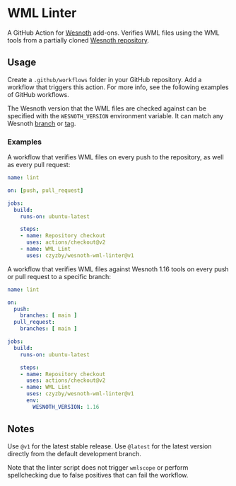# WML Linter

A GitHub Action for [Wesnoth](https://www.wesnoth.org/) add-ons.
Verifies WML files using the WML tools from a partially cloned
[Wesnoth repository](https://github.com/wesnoth/wesnoth).

## Usage

Create a `.github/workflows` folder in your GitHub repository.
Add a workflow that triggers this action. For more info, see
the following examples of GitHub workflows.

The Wesnoth version that the WML files are checked against can
be specified with the `WESNOTH_VERSION` environment variable.
It can match any Wesnoth [branch](https://github.com/wesnoth/wesnoth/branches)
or [tag](https://github.com/wesnoth/wesnoth/tags).

### Examples

A workflow that verifies WML files on every push to the repository,
as well as every pull request:

```yaml
name: lint

on: [push, pull_request]

jobs:
  build:
    runs-on: ubuntu-latest

    steps:
    - name: Repository checkout
      uses: actions/checkout@v2
    - name: WML Lint
      uses: czyzby/wesnoth-wml-linter@v1
```

A workflow that verifies WML files against Wesnoth 1.16 tools
on every push or pull request to a specific branch:

```yaml
name: lint

on:
  push:
    branches: [ main ]
  pull_request:
    branches: [ main ]

jobs:
  build:
    runs-on: ubuntu-latest

    steps:
    - name: Repository checkout
      uses: actions/checkout@v2
    - name: WML Lint
      uses: czyzby/wesnoth-wml-linter@v1
      env:
        WESNOTH_VERSION: 1.16
```

## Notes

Use `@v1` for the latest stable release. Use `@latest` for the latest
version directly from the default development branch.

Note that the linter script does not trigger `wmlscope` or perform
spellchecking due to false positives that can fail the workflow.
